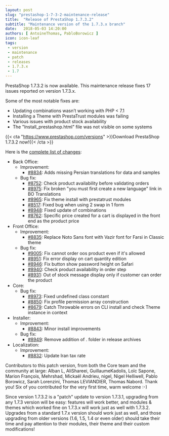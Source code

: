 ```yaml
---
layout: post
slug: "prestashop-1-7-3-2-maintenance-release"
title:  "Release of PrestaShop 1.7.3.2"
subtitle: "Maintenance version of the 1.7.3.x branch"
date:   2018-05-03 14:20:00
authors: [ AntoineThomas, PabloBorowicz ]
icon: icon-leaf
tags:
 - version
 - maintenance
 - patch
 - releases
 - 1.7.3.x
 - 1.7
---
```


PrestaShop 1.7.3.2 is now available. This maintenance release fixes 17 issues reported on version 1.7.3.x.

Some of the most notable fixes are:

* Updating combinations wasn’t working with PHP < 7.1
* Installing a Theme with PrestaTrust modules was failing
* Various issues with product stock availability
* The "Install_prestashop.html" file was not visible on some systems


{{< cta "https://www.prestashop.com/versions" >}}Download PrestaShop 1.7.3.2 now!{{< /cta >}}

Here is the [complete list of changes](https://github.com/PrestaShop/PrestaShop/milestone/39?closed=1):

- Back Office:
  - Improvement:
    - [#8834](https://github.com/PrestaShop/PrestaShop/pull/8834): Adds missing Persian translations for data and samples
  - Bug fix:
    - [#8752](https://github.com/PrestaShop/PrestaShop/pull/8752): Check product availability before validating orders
    - [#8975](https://github.com/PrestaShop/PrestaShop/pull/8975): Fix broken "you must first create a new language" link in BO Translations
    - [#8965](https://github.com/PrestaShop/PrestaShop/pull/8965): Fix theme install with prestatrust modules
    - [#8517](https://github.com/PrestaShop/PrestaShop/pull/8517): Fixed bug when using 2 swap in 1 form
    - [#8948](https://github.com/PrestaShop/PrestaShop/pull/8948): Fixed update of combinations
    - [#8762](https://github.com/PrestaShop/PrestaShop/pull/8762): Specific price created for a cart is displayed in the front end as the product price
- Front Office:
  - Improvement:
    - [#8835](https://github.com/PrestaShop/PrestaShop/pull/8835): Replace Noto Sans font with Vazir font for Farsi in Classic theme
  - Bug fix:
    - [#9005](https://github.com/PrestaShop/PrestaShop/pull/9005): Fix cannot order oos product even if it's allowed
    - [#8951](https://github.com/PrestaShop/PrestaShop/pull/8951): Fix error display on cart quantity edition
    - [#8946](https://github.com/PrestaShop/PrestaShop/pull/8946): Fix button show password height on Safari
    - [#8940](https://github.com/PrestaShop/PrestaShop/pull/8940): Check product availability in order step
    - [#8931](https://github.com/PrestaShop/PrestaShop/pull/8931): Out of stock message display only if customer can order the product
- Core:
  - Bug fix:
    - [#8973](https://github.com/PrestaShop/PrestaShop/pull/8973): Fixed undefined class constant
    - [#8850](https://github.com/PrestaShop/PrestaShop/pull/8850): Fix profile permission array construction
    - [#8679](https://github.com/PrestaShop/PrestaShop/pull/8679): Catch Throwable errors on CLI install and check Theme instance in context
- Installer:
  - Improvement:
    - [#8843](https://github.com/PrestaShop/PrestaShop/pull/8843): Minor install improvements
  - Bug fix:
    - [#8949](https://github.com/PrestaShop/PrestaShop/pull/8949): Remove addition of . folder in release archives
- Localization:
  - Improvement:
    - [#8832](https://github.com/PrestaShop/PrestaShop/pull/8832): Update Iran tax rate


Contributors to this patch version, from both the Core team and the community at large: Alban L, AliShareei, GuillaumeKadolis, Loïc Sapone, Marion François, Mehrshad, Mickaël Andrieu, nigel, Nigel Helliwell, Pablo Borowicz, Sarah Lorenzini, Thomas LEVIANDIER, Thomas Nabord. Thank you! Six of you contributed for the very first time, warm welcome :-) 

Since version 1.7.3.2 is a "patch" update to version 1.7.3.1, upgrading from any 1.7.3 version will be easy: features will work better, and modules & themes which worked fine on 1.7.3.x will work just as well with 1.7.3.2.<br/>
Upgrades from a standard 1.7.x version should work just as well, and those upgrading from older versions (1.6, 1.5, 1.4 or even older) should take their time and pay attention to their modules, their theme and their custom modifications!
